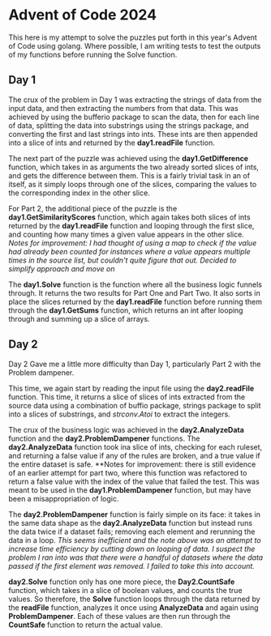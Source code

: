 # Advent of Code 2024

This here is my attempt to solve the puzzles put forth in this year's Advent of Code using golang.
Where possible, I am writing tests to test the outputs of my functions before running the Solve function.

## Day 1
The crux of the problem in Day 1 was extracting the strings of data from the input data, and then extracting the numbers from that data. This was achieved by using the bufferio package to scan the data, then for each line of data, splitting the data into substrings using the strings package, and converting the first and last strings into ints. These ints are then appended into a slice of ints and returned by the **day1.readFile** function.

The next part of the puzzle was achieved using the **day1.GetDifference** function, which takes in as arguments the two already sorted slices of ints, and gets the difference between them. This is a fairly trivial task in an of itself, as it simply loops through one of the slices, comparing the values to the corresponding index in the other slice.

For Part 2, the additional piece of the puzzle is the **day1.GetSimilarityScores** function, which again takes both slices of ints returned by the **day1.readFile** function and looping through the first slice, and counting how many times a given value appears in the other slice. *Notes for improvement: I had thought of using a map to check if the value had already been counted for instances where a value appears multiple times in the source list, but couldn't quite figure that out. Decided to simplify approach and move on*

The **day1.Solve** function is the function where all the business logic funnels through. It returns the two results for Part One and Part Two. It also sorts in place the slices returned by the **day1.readFile** function before running them through the **day1.GetSums** function, which returns an int after looping through and summing up a slice of arrays.

## Day 2

Day 2 Gave me a little more difficulty than Day 1, particularly Part 2 with the Problem dampener.

This time, we again start by reading the input file using the **day2.readFile** function. This time, it returns a slice of slices of ints extracted from the source data using a combination of buffio package, strings package to split into a slices of substrings, and *strconv.Atoi* to extract the integers. 

The crux of the business logic was achieved in the **day2.AnalyzeData** function and the **day2.ProblemDampener** functions. The **day2.AnalyzeData** function took ina slice of ints, checking for each ruleset, and returning a false value if any of the rules are broken, and a true value if the entire dataset is safe. **Notes for improvement: there is still evidence of an earlier attempt for part two, where this function was refactored to return a false value with the index of the value that failed the test. This was meant to be used in the **day1.ProblemDampener** function, but may have been a misappropriation of logic.

The **day2.ProblemDampener** function is fairly simple on its face: it takes in the same data shape as the **day2.AnalyzeData** function but instead runs the data twice if a dataset fails; removing each element and rerunning the data in a loop. *This seems inefficient and the note above was an attempt to increase time efficiency by cutting down on looping of data. I suspect the problem I ran into was that there were a handful of datasets where the data passed if the first element was removed. I failed to take this into account.*

**day2.Solve** function only has one more piece, the **Day2.CountSafe** function, which takes in a slice of boolean values, and counts the true values. So therefore, the **Solve** function loops through the data returned by the **readFile** function, analyzes it once using **AnalyzeData** and again using **ProblemDampener**. Each of these values are then run through the **CountSafe** function to return the actual value.
